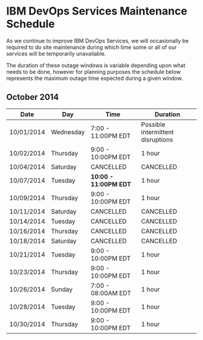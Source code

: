 # IBM DevOps Services Maintenance Schedule

As we continue to improve IBM DevOps Services, we will occasionally be required to do site maintenance during which time some or all of our services will be temporarily unavailable.

The duration of these outage windows is variable depending upon what needs to be done,  however for planning purposes the schedule below represents the maximum outage time expected during a given window.


## October 2014

| Date       | Day      | Time                | Duration |
|------------|----------|---------------------|----------|
| 10/01/2014 | Wednesday | 7:00 - 11:00PM EDT  | Possible intermittent disruptions   |
| 10/02/2014 | Thursday | 9:00 - 10:00PM EDT  | 1 hour   |
| 10/04/2014 | Saturday | CANCELLED  | CANCELLED   |
| 10/07/2014 | Tuesday  | **10:00 - 11:00PM EDT**  | 1 hour   |
| 10/09/2014 | Thursday | 9:00 - 10:00PM EDT  | 1 hour   |
| 10/11/2014 | Saturday | CANCELLED  | CANCELLED   |
| 10/14/2014 | Tuesday  | CANCELLED  | CANCELLED   |
| 10/16/2014 | Thursday | CANCELLED  | CANCELLED   |
| 10/18/2014 | Saturday | CANCELLED  | CANCELLED    |
| 10/21/2014 | Tuesday  | 9:00 - 10:00PM EDT  | 1 hour   |
| 10/23/2014 | Thursday | 9:00 - 10:00PM EDT  | 1 hour   |
| 10/26/2014 | Sunday   | 7:00 - 08:00AM EDT  | 1 hour   |
| 10/28/2014 | Tuesday  | 9:00 - 10:00PM EDT  | 1 hour   |
| 10/30/2014 | Thursday | 9:00 - 10:00PM EDT  | 1 hour   |


